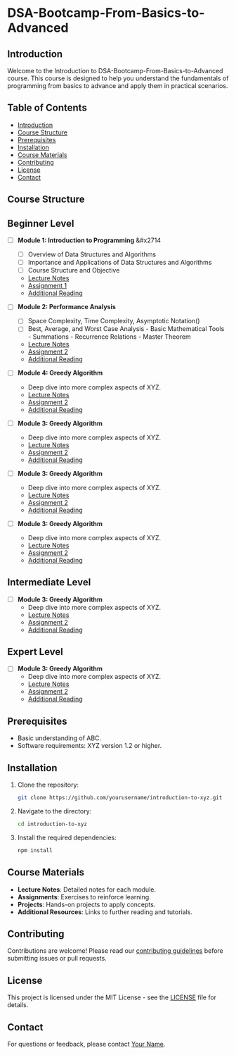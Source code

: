 # DSA-Bootcamp-From-Basics-to-Advanced

## Introduction
Welcome to the Introduction to DSA-Bootcamp-From-Basics-to-Advanced course. This course is designed to help you understand the fundamentals of programming from basics to advance and apply them in practical scenarios.

## Table of Contents
- [Introduction](#introduction)
- [Course Structure](#course-structure)
- [Prerequisites](#prerequisites)
- [Installation](#installation)
- [Course Materials](#course-materials)
- [Contributing](#contributing)
- [License](#license)
- [Contact](#contact)

## Course Structure
## Beginner Level
- [ ] **Module 1: Introduction to Programming**   &#x2714
  - [ ] Overview of Data Structures and Algorithms
  - [ ] Importance and Applications of Data Structures and Algorithms
  - [ ] Course Structure and Objective
  - [Lecture Notes](Module1/LectureNotes.md)
  - [Assignment 1](Module1/Assignment1.md)
  - [Additional Reading](Module1/Resources/AdditionalReading.md)
- [ ] **Module 2: Performance Analysis**
  - [ ] Space Complexity, Time Complexity, Asymptotic Notation()
  - [ ] Best, Average, and Worst Case Analysis
           - Basic Mathematical Tools
           - Summations
           - Recurrence Relations
           - Master Theorem
  - [Lecture Notes](Module2/LectureNotes.md)
  - [Assignment 2](Module2/Assignment2.md)
  - [Additional Reading](Module2/Resources/AdditionalReading.md)
- [ ] **Module 4: Greedy Algorithm**
  - Deep dive into more complex aspects of XYZ.
  - [Lecture Notes](Module2/LectureNotes.md)
  - [Assignment 2](Module2/Assignment2.md)
  - [Additional Reading](Module2/Resources/AdditionalReading.md)
- [ ] **Module 3: Greedy Algorithm**
  - Deep dive into more complex aspects of XYZ.
  - [Lecture Notes](Module2/LectureNotes.md)
  - [Assignment 2](Module2/Assignment2.md)
  - [Additional Reading](Module2/Resources/AdditionalReading.md)
- [ ] **Module 3: Greedy Algorithm**
  - Deep dive into more complex aspects of XYZ.
  - [Lecture Notes](Module2/LectureNotes.md)
  - [Assignment 2](Module2/Assignment2.md)
  - [Additional Reading](Module2/Resources/AdditionalReading.md)

- [ ] **Module 3: Greedy Algorithm**
  - Deep dive into more complex aspects of XYZ.
  - [Lecture Notes](Module2/LectureNotes.md)
  - [Assignment 2](Module2/Assignment2.md)
  - [Additional Reading](Module2/Resources/AdditionalReading.md)
## Intermediate Level
- [ ] **Module 3: Greedy Algorithm**
  - Deep dive into more complex aspects of XYZ.
  - [Lecture Notes](Module2/LectureNotes.md)
  - [Assignment 2](Module2/Assignment2.md)
  - [Additional Reading](Module2/Resources/AdditionalReading.md)

## Expert Level
- [ ] **Module 3: Greedy Algorithm**
  - Deep dive into more complex aspects of XYZ.
  - [Lecture Notes](Module2/LectureNotes.md)
  - [Assignment 2](Module2/Assignment2.md)
  - [Additional Reading](Module2/Resources/AdditionalReading.md)

## Prerequisites
- Basic understanding of ABC.
- Software requirements: XYZ version 1.2 or higher.

## Installation
1. Clone the repository:
    ```bash
    git clone https://github.com/yourusername/introduction-to-xyz.git
    ```
2. Navigate to the directory:
    ```bash
    cd introduction-to-xyz
    ```
3. Install the required dependencies:
    ```bash
    npm install
    ```

## Course Materials
- **Lecture Notes**: Detailed notes for each module.
- **Assignments**: Exercises to reinforce learning.
- **Projects**: Hands-on projects to apply concepts.
- **Additional Resources**: Links to further reading and tutorials.

## Contributing
Contributions are welcome! Please read our [contributing guidelines](CONTRIBUTING.md) before submitting issues or pull requests.

## License
This project is licensed under the MIT License - see the [LICENSE](LICENSE) file for details.

## Contact
For questions or feedback, please contact [Your Name](mailto:your.email@example.com).
